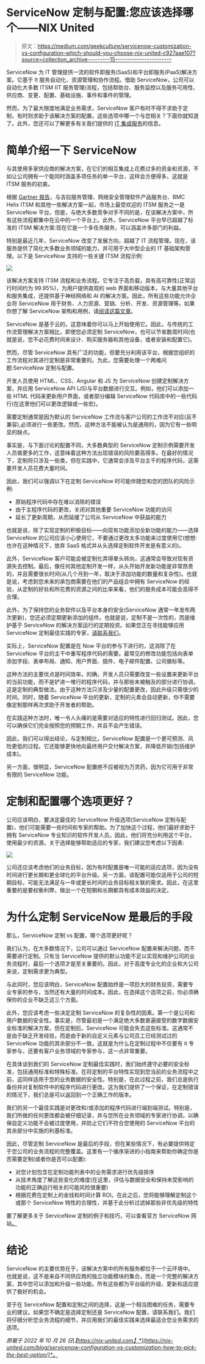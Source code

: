 # ServiceNow 定制与配置:您应该选择哪个——NIX United

> 原文：<https://medium.com/geekculture/servicenow-customization-vs-configuration-which-should-you-choose-nix-united-c927aae107?source=collection_archive---------15----------------------->

ServiceNow 为 IT 管理提供一流的软件即服务(SaaS)和平台即服务(PaaS)解决方案。它基于 It 服务自动化、资源管理和协作流程。借助 ServiceNow，公司可以自动化大多数 ITSM (IT 服务管理)流程，包括帮助台、服务监控以及服务可用性、供应商、变更、配置、基础设施、事件和事件的管理。

然而，为了最大限度地满足业务需求，ServiceNow 客户有时不得不求助于定制，有时则求助于该解决方案的配置。这些选项中哪一个与您相关？下面你就知道了。此外，您还可以了解更多有关我们提供的 [IT 集成服务](https://nix-united.com/services/enterprise-it-integration-and-customization-services/)的信息。

# 简单介绍一下 ServiceNow

与其使用多家供应商的解决方案，在它们的相互集成上花费过多的资金和资源，不如让公司拥有一个能同时涵盖多项任务的单一平台，这样会方便得多。这就是 ITSM 服务的初衷。

根据 [Gartner 报告](https://www.servicenow.com/lpayr/gartner-mq-itsm.html)，与吉拉服务管理、网络安全管理软件产品服务台、BMC Helix ITSM 和其他一些解决方案一起，市场上最受欢迎的 ITSM 服务之一是 ServiceNow 平台。但是，与绝大多数竞争对手不同的是，在该解决方案中，所有这些流程都集中在云中的一个平台上。此外，ServiceNow 平台早已超越了标准的 ITSM 解决方案:现在它是一个多任务服务，可以涵盖许多部门的利益。

特别是最近几年，ServiceNow 改变了发展方向，超越了 IT 流程管理。现在，该服务提供了简化大多数业务领域的能力，并可用于大中型企业的 IT 基础架构管理。以下是 ServiceNow 支持的一些关键 ITSM 流程示例:

![](img/fbca64fb39b294f7ed48bd48c1878ab8.png)

该解决方案支持 ITSM 流程和业务流程。它专注于高负载，具有高可靠性(正常运行时间约为 99.95%)，为用户提供直观的 web 界面和移动版本，与大量其他平台和服务集成，还提供基于神经网络和 AI 的解决方案。因此，所有这些功能允许企业将 ServiceNow 用于财务、人力资源、营销、分析、开发、资源管理等。如果你想了解 ServiceNow 架构和用例，请[阅读这篇文章](https://nix-united.com/blog/servicenow-overview-of-the-revolutionary-it-management-platform/)。

ServiceNow 是基于云的，这意味着你可以马上开始使用它。因此，与传统的工作流管理解决方案相比，即使您必须定制 ServiceNow，也可以节省数周时间(也就是说，您不必花费时间来设计、购买服务器和其他设备，或者安装和配置它)。

然而，尽管 ServiceNow 具有广泛的功能，但要充分利用该平台，根据您组织的工作流程对其进行定制是非常重要的。为此，您需要处理一个两难问题:ServiceNow 定制与配置。

开发人员使用 HTML、CSS、Angular 和 JS 为 ServiceNow 创建定制解决方案，并应用 ServiceNow API (JS)与平台数据进行交互。例如，他们可以添加一些 HTML 代码来更新用户界面，或者部分编辑 ServiceNow 代码库中的一些代码行(在这里他们可以更改逻辑或一些宏)。

需要定制通常是因为默认的 ServiceNow 工作流与客户公司的工作流不对应(且不兼容),必须进行一些更改。然而，这种方法不能被认为是通用的，因为它有一些明显的缺点。

事实是，与下面讨论的配置不同，大多数典型的 ServiceNow 定制示例需要开发人员做更多的工作，这意味着这种方法出现错误的风险要高得多。在最好的情况下，定制将只涉及一些类，但在实践中，它通常会涉及平台主干的程序代码，这需要开发人员花费大量时间。

因此，我们可以强调以下在定制 ServiceNow 时可能伴随您和您的团队的风险示例:

*   原始程序代码中存在难以消除的错误
*   由于主程序代码的更改，关闭对其他重要 ServiceNow 功能的访问
*   延长了更新周期，从而延缓了公司从 ServiceNow 中获益的能力

也就是说，除了实现定制的积极目标——向现有功能添加全新功能的能力——选择 ServiceNow 的公司应该小心使用它，不要通过更改太多功能来过度使用它(想想:也许在这种情况下，放弃 SaaS 格式并从头选择定制软件开发是有意义的)。

此外，ServiceNow 客户可能会被定制化弄得晕头转向，这通常会导致对现有资源失去控制。最后，像任何其他定制开发一样，从头开始开发新功能是非常昂贵的，并且需要很长时间(从几个月到一年，取决于添加功能的数量和复杂性)。也就是说，考虑到您未来的承包商需要在他们的产品组合中拥有 ServiceNow 的经验，从定制的好处和所花费的资源之间的比率来看，他们的服务成本可能会高得不合理。

此外，为了保持您的业务软件以及平台本身的安全(ServiceNow 通常一年发布两次更新)，您还必须定期更新添加的组件。也就是说，定制不是一次性的，而是维护基于 ServiceNow 的解决方案运行的定期投资。如果您正在寻找能够应用 ServiceNow 定制最佳实践的专家，[请联系我们](https://nix-united.com/)。

实际上，ServiceNow 配置是在 Now 平台的参与下进行的，这消除了在 ServiceNow 平台的主干中重写程序代码的需要。最常见的修改功能包括向表单添加字段、表单布局、通知、用户界面、插件、电子邮件配置、公司徽标等。

这种方法的主要优点是时间效率。的确，开发人员只需要改变一些设置来更新平台的当前功能，而不是铲进一堆行的程序代码，并与那些未被触及的部分进行协调，这是定制的典型做法。由于这种方法只涉及少量的配置更改，因此升级只需很少的时间。同时，随着 ServiceNow 平台的更新，定制的元素会自动更新，你不需要像定制那样再次求助于开发者的帮助。

在实践这种方法时，唯一令人头痛的是需要对适应的特性进行回归测试。因此，您可以确保它们完全按照您的预期工作，并且不会产生错误。

因此，我们可以得出结论，与定制相比，ServiceNow 配置是一个更可预测、风险更低的过程。它还能够更快地向最终用户交付解决方案，并降低开销(包括维护成本)。

另一方面，很明显，ServiceNow 配置绝不应被视为万灵药，因为它可用于非常有限的 ServiceNow 功能。

# 定制和配置哪个选项更好？

公司应该明白，要决定最佳的 ServiceNow 升级选项(ServiceNow 定制与配置)，他们可能需要一些时间和专家的帮助。为了加快这个过程，他们最好求助于拥有 ServiceNow 专业知识的软件开发人员。因此，他们将充分利用这个平台，使用最少的资源。关于选择能够帮助适应的专家，我们建议您考虑以下因素:

![](img/e807cf06371d10f79c6a1f8c0cbdff33.png)

公司还应该考虑他们的业务目标，因为有时配置是唯一可能的适应选项，因为没有时间进行更长期和更全球化的平台升级。另一方面，该配置可能仅适用于公司的短期目标，可能无法满足与一年或更长时间的业务目标相关联的需求。因此，在这里重要的是要权衡利弊，做出一个在短期和长期都具有成本效益的决定。

# 为什么定制 ServiceNow 是最后的手段

那么，ServiceNow 定制 vs 配置，哪个选项更好呢？

我们认为，在大多数情况下，公司可以通过 ServiceNow 配置来解决问题，而不需要进行定制。只有当 ServiceNow 提供的默认功能不足以实现和维护公司的业务流程时，最后一个选项才是至关重要的。因此，对于高度专业化的企业和大公司来说，定制需求更为典型。

与此同时，您应该明白，ServiceNow 配置始终是一项巨大的财务投资，需要专业专家的参与，当然还有大量的时间成本。因此，在选择这个选项之前，你必须确保你的企业不缺乏这三个方面。

此外，您应该考虑一些决定定制 ServiceNow 的复杂性的因素。第一个是公司和用户数据的安全性。事实是，尽管最初是一个满足绝大多数普遍接受的数字数据安全标准的解决方案，但在定制后，ServiceNow 可能会失去这些标准。这通常不是由于缺乏开发经验，而是由于新的自定义元素与公司员工已经测试过的 ServiceNow 功能的其余部分不一致。这就是为什么在定制过程中不仅要有 it 专家参与，还要有客户业务领域的专家参与，这一点非常重要。

在具体谈到我们的 ServiceNow 定制最佳实践时，我们始终遵守必要的安全标准，包括通用标准和特殊标准。在将定制的平台特性实现到您当前的业务流程中之前，这同样适用于您的业务数据的安全性。特别是，在此过程之前，我们总是执行备份并对复制软件中的程序代码进行更改。这为我们提供了一个保证，在定制错误的情况下，我们总是可以返回到一个正确工作的版本。

我们的另一个最佳实践是对更改和/或添加的程序代码进行端到端测试。特别是，我们所做的任何更改都会被仔细记录，并与您所在业务领域的专家进行协调，以确保自定义功能不会被过度使用，并防止它们不符合您使用的 ServiceNow 平台的其余部分中实施的利基标准。

因此，尽管定制 ServiceNow 是最后的手段，但在某些情况下，有必要提供特定于您公司的业务流程的完整覆盖。这里有一个循序渐进的小指南来帮助你确定你是否需要定制(或者你是否可以配置):

*   对您计划包含在定制功能列表中的业务需求进行优先级排序
*   从技术角度了解这些变化的难度(在这里，评估与数据安全和保持未受影响的功能的正确运行相关的可能风险很重要)
*   根据花费在定制上的金钱和时间计算 ROI。在此之后，您将能够理解定制这个或那个 ServiceNow 特性的合理性，并基于此分析过滤掉那些非优先级的特性

要了解更多关于 ServiceNow 定制的例子和技巧，可以查看官方 ServiceNow 网站[。](https://www.servicenow.com/content/dam/servicenow-assets/public/en-us/doc-type/success/quick-answer/customization-best-practices.pdf)

# 结论

ServiceNow 的主要优势在于，该解决方案中的所有服务都位于一个云环境中。也就是说，这不是来自不同供应商的独立功能模块的集合，而是一个完整的解决方案，其中您可以添加和升级一些功能。所有这些都为平台级的升级、更新和适应提供了极好的机会。

至于在 ServiceNow 配置和定制之间的选择，这是一个相当困难的任务，需要专业的建议。如果您不确定是选择定制还是 ServiceNow 配置，请联系我们。我们将仔细分析您业务流程的细节，并应用我们的最佳实践来选择最适合您业务需求的选项。

*原载于 2022 年 10 月 26 日*[*【https://nix-united.com】*](https://nix-united.com/blog/servicenow-configuration-vs-customization-how-to-pick-the-best-option/)*。*